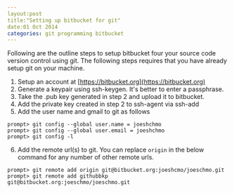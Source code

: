```yaml
---
layout:post
title:"Setting up bitbucket for git"
date:01 Oct 2014
categories: git programming bitbucket
---
```


Following are the outline steps to setup bitbucket four your source code version control using
git. The following steps requires that you have already setup git on your machine.

1. Setup an account at [https://bitbucket.org](https://bitbucket.org)
2. Generate a keypair using ssh-keygen. It's better to enter a passphrase.
3. Take the .pub key generated in step 2 and upload it to bitbucket.   
4. Add the private key created in step 2 to ssh-agent via ssh-add 
5. Add the user name and gmail to git as follows
~~~
prompt> git config --global user.name = joeshchmo
prompt> git config --global user.email = joeshchmo
prompt> git config -l 
~~~
6. Add the remote url(s) to git. You can replace `origin` in the below command for any number 
of other remote urls.   
~~~
prompt> git remote add origin git@bitbucket.org:joeshcmo/joeschmo.git   
prompt> git remote add githubbkp git@bitbucket.org:joeschmo/joeschmo.git 
~~~


